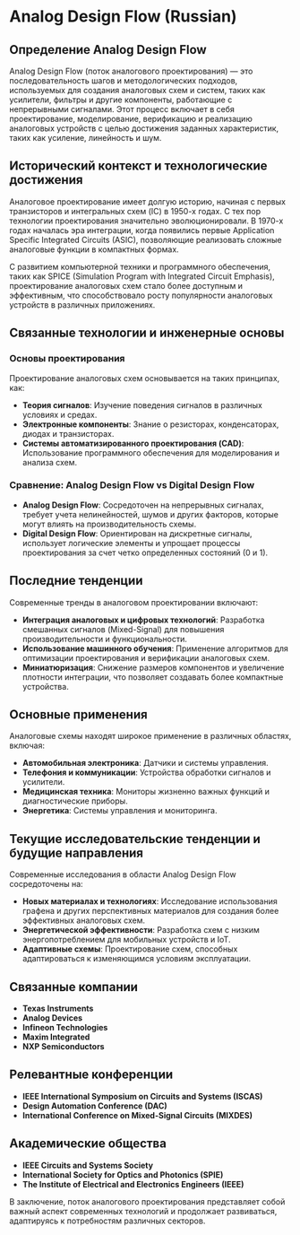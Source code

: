 # Analog Design Flow (Russian)

## Определение Analog Design Flow

Analog Design Flow (поток аналогового проектирования) — это последовательность шагов и методологических подходов, используемых для создания аналоговых схем и систем, таких как усилители, фильтры и другие компоненты, работающие с непрерывными сигналами. Этот процесс включает в себя проектирование, моделирование, верификацию и реализацию аналоговых устройств с целью достижения заданных характеристик, таких как усиление, линейность и шум.

## Исторический контекст и технологические достижения

Аналоговое проектирование имеет долгую историю, начиная с первых транзисторов и интегральных схем (IC) в 1950-х годах. С тех пор технологии проектирования значительно эволюционировали. В 1970-х годах началась эра интеграции, когда появились первые Application Specific Integrated Circuits (ASIC), позволяющие реализовать сложные аналоговые функции в компактных формах. 

С развитием компьютерной техники и программного обеспечения, таких как SPICE (Simulation Program with Integrated Circuit Emphasis), проектирование аналоговых схем стало более доступным и эффективным, что способствовало росту популярности аналоговых устройств в различных приложениях.

## Связанные технологии и инженерные основы

### Основы проектирования

Проектирование аналоговых схем основывается на таких принципах, как:

- **Теория сигналов**: Изучение поведения сигналов в различных условиях и средах.
- **Электронные компоненты**: Знание о резисторах, конденсаторах, диодах и транзисторах.
- **Системы автоматизированного проектирования (CAD)**: Использование программного обеспечения для моделирования и анализа схем.

### Сравнение: Analog Design Flow vs Digital Design Flow

- **Analog Design Flow**: Сосредоточен на непрерывных сигналах, требует учета нелинейностей, шумов и других факторов, которые могут влиять на производительность схемы.
- **Digital Design Flow**: Ориентирован на дискретные сигналы, использует логические элементы и упрощает процессы проектирования за счет четко определенных состояний (0 и 1).

## Последние тенденции

Современные тренды в аналоговом проектировании включают:

- **Интеграция аналоговых и цифровых технологий**: Разработка смешанных сигналов (Mixed-Signal) для повышения производительности и функциональности.
- **Использование машинного обучения**: Применение алгоритмов для оптимизации проектирования и верификации аналоговых схем.
- **Миниатюризация**: Снижение размеров компонентов и увеличение плотности интеграции, что позволяет создавать более компактные устройства.

## Основные применения

Аналоговые схемы находят широкое применение в различных областях, включая:

- **Автомобильная электроника**: Датчики и системы управления.
- **Телефония и коммуникации**: Устройства обработки сигналов и усилители.
- **Медицинская техника**: Мониторы жизненно важных функций и диагностические приборы.
- **Энергетика**: Системы управления и мониторинга.

## Текущие исследовательские тенденции и будущие направления

Современные исследования в области Analog Design Flow сосредоточены на:

- **Новых материалах и технологиях**: Исследование использования графена и других перспективных материалов для создания более эффективных аналоговых схем.
- **Энергетической эффективности**: Разработка схем с низким энергопотреблением для мобильных устройств и IoT.
- **Адаптивные схемы**: Проектирование схем, способных адаптироваться к изменяющимся условиям эксплуатации.

## Связанные компании

- **Texas Instruments**
- **Analog Devices**
- **Infineon Technologies**
- **Maxim Integrated**
- **NXP Semiconductors**

## Релевантные конференции

- **IEEE International Symposium on Circuits and Systems (ISCAS)**
- **Design Automation Conference (DAC)**
- **International Conference on Mixed-Signal Circuits (MIXDES)**

## Академические общества

- **IEEE Circuits and Systems Society**
- **International Society for Optics and Photonics (SPIE)**
- **The Institute of Electrical and Electronics Engineers (IEEE)**

В заключение, поток аналогового проектирования представляет собой важный аспект современных технологий и продолжает развиваться, адаптируясь к потребностям различных секторов.
